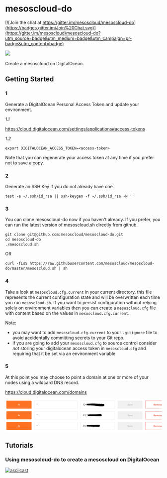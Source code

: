 # mesoscloud-do

[![Join the chat at https://gitter.im/mesoscloud/mesoscloud-do](https://badges.gitter.im/Join%20Chat.svg)](https://gitter.im/mesoscloud/mesoscloud-do?utm_source=badge&utm_medium=badge&utm_campaign=pr-badge&utm_content=badge)

[![](https://badge.waffle.io/mesoscloud/mesoscloud-do.svg)](https://waffle.io/mesoscloud/mesoscloud-do)

Create a mesoscloud on DigitalOcean.

## Getting Started

### 1

Generate a DigitalOcean Personal Access Token and update your environment.

*1.1*

https://cloud.digitalocean.com/settings/applications#access-tokens

*1.2*

```
export DIGITALOCEAN_ACCESS_TOKEN=<access-token>
```

Note that you can regenerate your access token at any time if you prefer not to save a copy.

### 2

Generate an SSH Key if you do not already have one.

```
test -e ~/.ssh/id_rsa || ssh-keygen -f ~/.ssh/id_rsa -N ''
```

### 3

You can clone mesoscloud-do now if you haven't already.  If you prefer, you can run the latest version of  mesoscloud.sh directly from github.

```
git clone git@github.com:mesoscloud/mesoscloud-do.git
cd mesoscloud-do
./mesoscloud.sh
```

OR

```
curl -fLsS https://raw.githubusercontent.com/mesoscloud/mesoscloud-do/master/mesoscloud.sh | sh
```

### 4

Take a look at `mesoscloud.cfg.current` in your current directory, this file represents the current configuration state and will be overwritten each time you run `mesoscloud.sh`.  If you want to persist configuration without relying solely on environment variables then you can create a `mesoscloud.cfg` file with content based on the values in `mesoscloud.cfg.current`.

Note:

- you may want to add `mesoscloud.cfg.current` to your `.gitignore` file to avoid accidentally committing secrets to your Git repo.
- if you are going to add your `mesoscloud.cfg` to source control consider *not* storing your digitalocean access token in `mesoscloud.cfg` and requiring that it be set via an environment variable

### 5

At this point you may choose to point a domain at one or more of your nodes using a wildcard DNS record.

https://cloud.digitalocean.com/domains

![docs/screen-1.png](docs/screen-1.png)

## Tutorials

### Using mesoscloud-do to create a mesoscloud on DigitalOcean

[![asciicast](https://asciinema.org/a/25420.png)](https://asciinema.org/a/25420)
